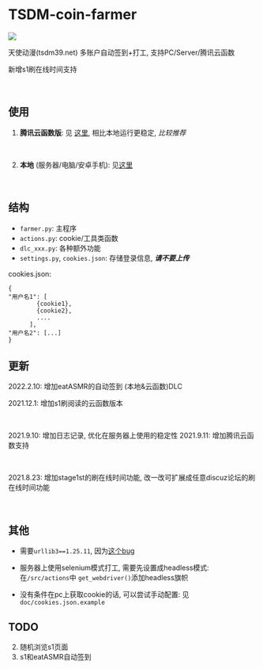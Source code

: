 # TSDM-coin-farmer

![](https://github.com/Trojblue/TSDM-coin-farmer/blob/main/doc/farmer2.png)

天使动漫(tsdm39.net) 多账户自动签到+打工, 支持PC/Server/腾讯云函数

新增s1刷在线时间支持

<br>


## 使用

1. **腾讯云函数版**: 见 [这里](https://github.com/Trojblue/TSDM-coin-farmer/blob/main/doc/serverless_readme.md), 相比本地运行更稳定, *比较推荐*

<br>

2. **本地** (服务器/电脑/安卓手机): 见[这里](https://github.com/Trojblue/TSDM-coin-farmer/blob/main/doc/server_readme.md)

<br>

## 结构

- `farmer.py`: 主程序
- `actions.py`: cookie/工具类函数
- `dlc_xxx.py`: 各种额外功能
- `settings.py`, `cookies.json`: 存储登录信息, ***请不要上传***


cookies.json:
```
{
"用户名1": [
        {cookie1},
        {cookie2},
        ....
      ],
"用户名2": [...]
}
```


## 更新

2022.2.10: 增加eatASMR的自动签到 (本地&云函数)DLC

2021.12.1: 增加s1刷阅读的云函数版本

<br>

2021.9.10: 增加日志记录, 优化在服务器上使用的稳定性
2021.9.11: 增加腾讯云函数支持

<br>

2021.8.23: 增加stage1st的刷在线时间功能, 改一改可扩展成任意discuz论坛的刷在线时间功能

<br>

## 其他

- 需要`urllib3==1.25.11`,
  因为[这个bug](https://stackoverflow.com/questions/66642705/why-requests-raise-this-exception-check-hostname-requires-server-hostname)

- 服务器上使用selenium模式打工, 需要先设置成headless模式: 在`/src/actions`中 `get_webdriver()`添加headless旗帜

- 没有条件在pc上获取cookie的话, 可以尝试手动配置: 见`doc/cookies.json.example`

## TODO
2. 随机浏览s1页面
3. s1和eatASMR自动签到